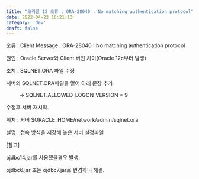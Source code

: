 ```yaml
---
title: "오라클 12 오류 : ORA-28040 : No matching authentication protocol"
date: 2022-04-22 16:21:13
category: 'dev'
draft: false
---
```


오류 : Client Message : ORA-28040 : No matching authentication protocol

  

원인 : Oracle Server와 Client 버전 차이(Oracle 12c부터 발생)

  

초치 : SQLNET.ORA 파일 수정

  

서버의 SQLNET.ORA파일을 열어 아래 문장 추가

  

         => SQLNET.ALLOWED\_LOGON\_VERSION = 9

  

수정후 서버 재시작.

  

위치 : 서버 $ORACLE\_HOME/network/admin/sqlnet.ora

  

설명 : 접속 방식을 저장해 놓은 서버 설정파일 

  

\[참고\] 

ojdbc14.jar를 사용했을경우 발생.

ojdbc6.jar 또는 ojdbc7.jar로 변경하니 해결.
